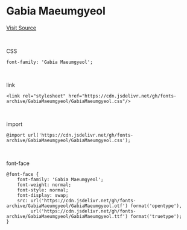 # Gabia Maeumgyeol

[Visit Source](https://font.gabia.com/2022)

&nbsp;

CSS

```
font-family: 'Gabia Maeumgyeol';
```

&nbsp;

link

```
<link rel="stylesheet" href="https://cdn.jsdelivr.net/gh/fonts-archive/GabiaMaeumgyeol/GabiaMaeumgyeol.css"/>
```

&nbsp;

import

```
@import url('https://cdn.jsdelivr.net/gh/fonts-archive/GabiaMaeumgyeol/GabiaMaeumgyeol.css');
```

&nbsp;

font-face

```
@font-face {
    font-family: 'Gabia Maeumgyeol';
    font-weight: normal;
    font-style: normal;
    font-display: swap;
    src: url('https://cdn.jsdelivr.net/gh/fonts-archive/GabiaMaeumgyeol/GabiaMaeumgyeol.otf') format('opentype'),
         url('https://cdn.jsdelivr.net/gh/fonts-archive/GabiaMaeumgyeol/GabiaMaeumgyeol.ttf') format('truetype');
}
```
